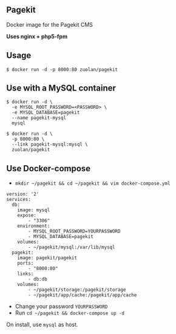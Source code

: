 ## Pagekit
Docker image for the Pagekit CMS

**Uses nginx + php5-fpm**

## Usage
```
$ docker run -d -p 8000:80 zuolan/pagekit
```

## Use with a MySQL container
```
$ docker run -d \
  -e MYSQL_ROOT_PASSWORD=<PASSWORD> \
  -e MYSQL_DATABASE=pagekit
  --name pagekit-mysql
  mysql
```
```
$ docker run -d \
  -p 8000:80 \
  --link pagekit-mysql:mysql \
  zuolan/pagekit
```
## Use Docker-compose

* `mkdir ~/pagekit && cd ~/pagekit && vim docker-compose.yml`
```
version: '2'
services:
  db:
    image: mysql
    expose:
        - "3306"
    environment:
        - MYSQL_ROOT_PASSWORD=YOURPASSWORD
        - MYSQL_DATABASE=pagekit
    volumes:
        - ~/pagekit/mysql:/var/lib/mysql
  pagekit:
    image: pagekit/pagekit
    ports:
        - "8000:80"
    links:
        - db:db
    volumes:
        - ~/pagekit/storage:/pagekit/storage
        - ~/pagekit/app/cache:/pagekit/app/cache
```
* Change your password `YOURPASSWORD`
* Run `cd ~/pagekit && docker-compose up -d`

On install, use `mysql` as host.

